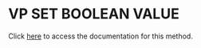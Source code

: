 <!---->
# VP SET BOOLEAN VALUE

Click [here](https://developer.4d.com/docs/ViewPro/method-list#vp-set-boolean-value) to access the documentation for this method.


